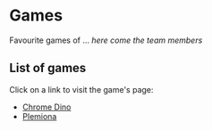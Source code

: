 # Games

Favourite games of ... *here come the team members*

## List of games

Click on a link to visit the game's page:
* [Chrome Dino](games/chrome-dino.html)
* [Plemiona](games/plemiona.html)
